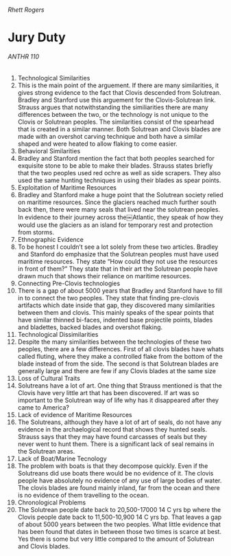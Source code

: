 ###### Rhett Rogers
# Jury Duty
###### ANTHR 110

1. Technological Similarities
  1. This is the main point of the arguement. If there are many similarities, it gives strong evidence to the fact that Clovis descended from Solutrean. Bradley and Stanford use this arguement for the Clovis-Solutrean link. Strauss argues that notwithstanding the similiarities there are many differences between the two, or the technology is not unique to the Clovis or Solutrean peoples. The similarities consist of the spearhead that is created in a similar manner. Both Solutrean and Clovis blades are made with an overshot carving technique and both have a similar shaped and were heated to allow flaking to come easier.
2. Behavioral Similarities
  1. Bradley and Stanford mention the fact that both peoples searched for exquisite stone to be able to make their blades. Strauss states briefly that the two peoples used red ochre as well as side scrapers. They also used the same hunting techniques in using their blades as spear points.
3. Exploitation of Maritime Resources
  1. Bradley and Stanford make a huge point that the Solutrean society relied on maritime resources. Since the glaciers reached much further south back then, there were many seals that lived near the solutrean peoples. In evidence to their journey across the￼Atlantic, they speak of how they would use the glaciers as an island for temporary rest and protection from storms. 
4. Ethnographic Evidence
  1. To be honest I couldn’t see a lot solely from these two articles. Bradley and Stanford do emphasize that the Solutrean peoples must have used maritime resources. They state “How could they not use the resources in front of them?” They state that in their art the Solutrean people have drawn much that shows their reliance on maritime resources.
5. Connecting Pre-Clovis technologies
  1. There is a gap of about 5000 years that Bradley and Stanford have to fill in to connect the two peoples. They state that finding pre-clovis artifacts which date inside that gap, they discovered many similarities between them and clovis. This mainly speaks of the spear points that have similar thinned bi-faces, indented base projectile points, blades and bladettes, backed blades and overshot flaking.
6. Technological Dissimilarities
  1. Despite the many similarities between the technologies of these two peoples, there are a few differences. First of all clovis blades have whats called fluting, where they make a controlled flake from the bottom of the blade instead of from the side. The second is that Solutrean blades are generally large and there are few if any Clovis blades at the same size
7. Loss of Cultural Traits
  1. Solutreans have a lot of art. One thing that Strauss mentioned is that the Clovis have very little art that has been discovered. If art was so important to the Solutrean way of life why has it disappeared after they came to America?
8. Lack of evidence of Maritime Resources
  1. The Solutreans, although they have a lot of art of seals, do not have any evidence in the archaelogical record that shows they hunted seals. Strauss says that they may have found carcasses of seals but they never went to hunt them. There is a significant lack of seal remains in the Solutrean areas.
9. Lack of Boat/Marine Tecnology
  1. The problem with boats is that they decompose quickly. Even if the Solutreans did use boats there would be no evidence of it. The clovis people have absolutely no evidence of any use of large bodies of water. The clovis blades are found mainly inland, far from the ocean and there is no evidence of them travelling to the ocean.
10. Chronological Problems
  1. The Solutrean people date back to 20,500-17000 14 C yrs bp where the Clovis people date back to 11,500-10,900 14 C yrs bp. That leaves a gap of about 5000 years between the two peoples. What little evidence that has been found that dates in between those two times is scarce at best. Yes there is some but very little compared to the amount of Solutrean and Clovis blades.